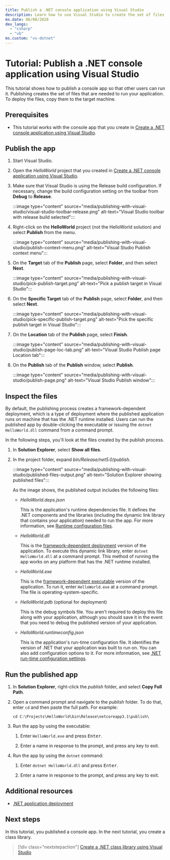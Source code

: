 ```yaml
---
title: Publish a .NET console application using Visual Studio
description: Learn how to use Visual Studio to create the set of files that are needed to run a .NET application.
ms.date: 06/08/2020
dev_langs:
  - "csharp"
  - "vb"
ms.custom: "vs-dotnet"
---
```

# Tutorial: Publish a .NET console application using Visual Studio

This tutorial shows how to publish a console app so that other users can run it. Publishing creates the set of files that are needed to run your application. To deploy the files, copy them to the target machine.

## Prerequisites

- This tutorial works with the console app that you create in [Create a .NET console application using Visual Studio](with-visual-studio.md).

## Publish the app

1. Start Visual Studio.

1. Open the *HelloWorld* project that you created in [Create a .NET console application using Visual Studio](with-visual-studio.md).

1. Make sure that Visual Studio is using the Release build configuration. If necessary, change the build configuration setting on the toolbar from **Debug** to **Release**.

   :::image type="content" source="media/publishing-with-visual-studio/visual-studio-toolbar-release.png" alt-text="Visual Studio toolbar with release build selected":::

1. Right-click on the **HelloWorld** project (not the HelloWorld solution) and select **Publish** from the menu.

   :::image type="content" source="media/publishing-with-visual-studio/publish-context-menu.png" alt-text="Visual Studio Publish context menu":::

1. On the **Target** tab of the **Publish** page, select **Folder**, and then select **Next**.

   :::image type="content" source="media/publishing-with-visual-studio/pick-publish-target.png" alt-text="Pick a publish target in Visual Studio":::

1. On the **Specific Target** tab of the **Publish** page, select **Folder**, and then select **Next**.

   :::image type="content" source="media/publishing-with-visual-studio/pick-specific-publish-target.png" alt-text="Pick the specific publish target in Visual Studio":::

1. On the **Location** tab of the **Publish** page, select **Finish**.

   :::image type="content" source="media/publishing-with-visual-studio/publish-page-loc-tab.png" alt-text="Visual Studio Publish page Location tab":::

1. On the **Publish** tab of the **Publish** window, select **Publish**.

   :::image type="content" source="media/publishing-with-visual-studio/publish-page.png" alt-text="Visual Studio Publish window":::

## Inspect the files

By default, the publishing process creates a framework-dependent deployment, which is a type of deployment where the published application runs on machine that has the .NET runtime installed. Users can run the published app by double-clicking the executable or issuing the `dotnet HelloWorld.dll` command from a command prompt.

In the following steps, you'll look at the files created by the publish process.

1. In **Solution Explorer**, select **Show all files**.

1. In the project folder, expand *bin/Release/net5.0/publish*.

   :::image type="content" source="media/publishing-with-visual-studio/published-files-output.png" alt-text="Solution Explorer showing published files":::

   As the image shows, the published output includes the following files:

   * *HelloWorld.deps.json*

      This is the application's runtime dependencies file. It defines the .NET components and the libraries (including the dynamic link library that contains your application) needed to run the app. For more information, see [Runtime configuration files](https://github.com/dotnet/cli/blob/85ca206d84633d658d7363894c4ea9d59e515c1a/Documentation/specs/runtime-configuration-file.md).

   * *HelloWorld.dll*

      This is the [framework-dependent deployment](../deploying/deploy-with-cli.md#framework-dependent-deployment) version of the application. To execute this dynamic link library, enter `dotnet HelloWorld.dll` at a command prompt. This method of running the app works on any platform that has the .NET runtime installed.

   * *HelloWorld.exe*

      This is the [framework-dependent executable](../deploying/deploy-with-cli.md#framework-dependent-executable) version of the application. To run it, enter `HelloWorld.exe` at a command prompt. The file is operating-system-specific.

   * *HelloWorld.pdb* (optional for deployment)

      This is the debug symbols file. You aren't required to deploy this file along with your application, although you should save it in the event that you need to debug the published version of your application.

   * *HelloWorld.runtimeconfig.json*

      This is the application's run-time configuration file. It identifies the version of .NET that your application was built to run on. You can also add configuration options to it. For more information, see [.NET run-time configuration settings](../run-time-config/index.md#runtimeconfigjson).

## Run the published app

1. In **Solution Explorer**, right-click the *publish* folder, and select **Copy Full Path**.

1. Open a command prompt and navigate to the *publish* folder. To do that, enter `cd` and then paste the full path. For example:

   ```console
   cd C:\Projects\HelloWorld\bin\Release\netcoreapp3.1\publish\
   ```

1. Run the app by using the executable:

   1. Enter `HelloWorld.exe` and press <kbd>Enter</kbd>.

   1. Enter a name in response to the prompt, and press any key to exit.

1. Run the app by using the `dotnet` command:

   1. Enter `dotnet HelloWorld.dll` and press <kbd>Enter</kbd>.

   1. Enter a name in response to the prompt, and press any key to exit.

## Additional resources

- [.NET application deployment](../deploying/index.md)

## Next steps

In this tutorial, you published a console app. In the next tutorial, you create a class library.

> [!div class="nextstepaction"]
> [Create a .NET class library using Visual Studio](library-with-visual-studio.md)
